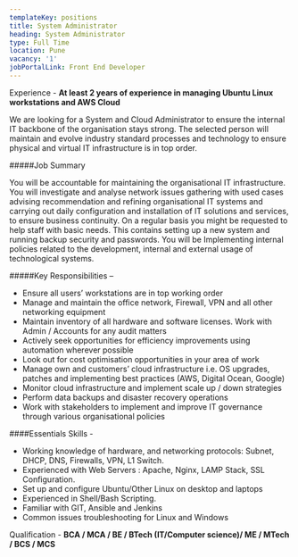 ```yaml
---
templateKey: positions
title: System Administrator
heading: System Administrator
type: Full Time
location: Pune
vacancy: '1'
jobPortalLink: Front End Developer
---
```


Experience - **At least 2 years of experience in managing Ubuntu Linux workstations and AWS Cloud**

We are looking for a System and Cloud Administrator to ensure the internal IT backbone of the organisation stays strong. The selected person will maintain and evolve industry standard processes and technology to ensure physical and virtual IT infrastructure is in top order. 


#####Job Summary

You will be accountable for maintaining the organisational IT infrastructure. You will investigate and analyse network issues gathering with used cases advising recommendation and refining organisational IT systems and carrying out daily configuration and installation of IT solutions and services, to ensure business continuity. On a regular basis you might be requested to help staff with basic needs. This contains setting up a new system and running backup security and passwords. You will be Implementing internal policies related to the development, internal and external usage of technological systems.



#####Key Responsibilities –
* Ensure all users’ workstations are in top working order
* Manage and maintain the office network, Firewall, VPN and all other networking equipment
* Maintain inventory of all hardware and software licenses. Work with Admin / Accounts for any  audit matters
* Actively seek opportunities for efficiency improvements using automation wherever possible
* Look out for cost optimisation opportunities in your area of work
* Manage own and customers’ cloud infrastructure i.e. OS upgrades, patches and implementing best practices (AWS, Digital Ocean, Google)
* Monitor cloud infrastructure and implement scale up / down strategies
* Perform data backups and disaster recovery operations
* Work with stakeholders to implement and improve IT governance through various organisational policies

####Essentials Skills -
* Working knowledge of hardware, and networking protocols: Subnet, DHCP, DNS, Firewalls, VPN, L1 Switch.
* Experienced with Web Servers : Apache, Nginx, LAMP Stack, SSL Configuration.
* Set up and configure Ubuntu/Other Linux on desktop and laptops
* Experienced in Shell/Bash Scripting.
* Familiar with GIT, Ansible and Jenkins
* Common issues troubleshooting for Linux and Windows

Qualification - **BCA / MCA / BE / BTech (IT/Computer science)/ ME / MTech / BCS / MCS**
